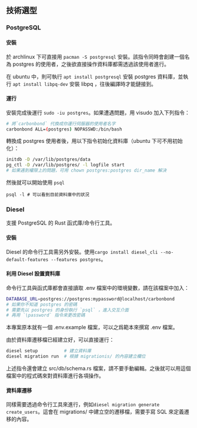 ## 技術選型

### PostgreSQL

#### 安裝
於 archlinux 下可直接用 `pacman -S postgresql` 安裝。該指令同時會創建一個名為 postgres 的使用者，之後欲直接操作資料庫都需透過該使用者進行。

在 ubuntu 中，則可執行 `apt install postgresql` 安裝 postgres 資料庫，並執行 `apt install libpq-dev` 安裝 libpq ，往後編譯時才能鏈接到。

#### 運行
安裝完成後運行 `sudo -iu postgres`。如果遭遇問題，用 visudo 加入下列指令：
```sh
# 將`carbonbond` 代換成你運行伺服器的使用者名字
carbonbond ALL=(postgres) NOPASSWD:/bin/bash
```

轉換成 postgres 使用者後，用以下指令初始化資料庫（ubuntu 下可不用初始化）：

```sh
initdb -D /var/lib/postgres/data
pg_ctl -D /var/lib/postgres/ -l logfile start
# 如果遇到權限上的問題，可用 chown postgres:postgres dir_name 解決
```

然後就可以開始使用 `psql`
```
psql -l # 可以看到目前資料庫中的狀況
```

### Diesel
支援 PostgreSQL 的 Rust 函式庫/命令行工具。

#### 安裝
Diesel 的命令行工具需另外安裝。使用`cargo install diesel_cli --no-default-features --features postgres`。

#### 利用 Diesel 設置資料庫

命令行工具與函式庫都會直接讀取 .env 檔案中的環境變數，請在該檔案中加入：
```sh
DATABASE_URL=postgres://postgres:mypassword@localhost/carbonbond
# 如果你不知道 postgres 的密碼
# 需要先以 postgres 的身份執行 `psql` ，進入交互介面
# 再用 `\password` 指令來更改密碼
```
本專案原本就有一個 .env.example 檔案，可以之爲範本來撰寫 .env 檔案。

由於資料庫遷移檔已經建立好，可以直接運行：
```sh
diesel setup          # 建立資料庫
diesel migration run  # 根據 migrationis/ 的內容建立欄位
```
上述指令還會建立 src/db/schema.rs 檔案，請不要手動編輯。之後就可以用這個檔案中的程式碼來對資料庫進行各項操作。

#### 資料庫遷移
同樣需要透過命令行工具來進行，例如`diesel migration generate create_users`。這會在 migrations/ 中建立空的遷移檔，需要手寫 SQL 來定義遷移的內容。